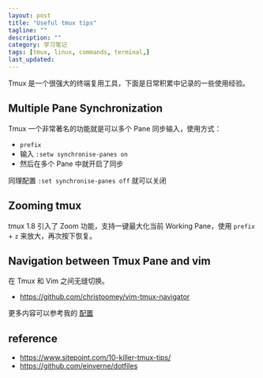 ```yaml
---
layout: post
title: "Useful tmux tips"
tagline: ""
description: ""
category: 学习笔记
tags: [tmux, linux, commands, terminal,]
last_updated:
---
```


Tmux 是一个很强大的终端复用工具，下面是日常积累中记录的一些使用经验。


## Multiple Pane Synchronization
Tmux 一个非常著名的功能就是可以多个 Pane 同步输入，使用方式：

- `prefix`
- 输入 `:setw synchronise-panes on`
- 然后在多个 Pane 中就开启了同步

同理配置 `:set synchronise-panes off` 就可以关闭


## Zooming tmux
tmux 1.8 引入了 Zoom 功能，支持一键最大化当前 Working Pane，使用 `prefix` + `z` 来放大，再次按下恢复。


## Navigation between Tmux Pane and vim
在 Tmux 和 Vim 之间无缝切换。

- <https://github.com/christoomey/vim-tmux-navigator>

更多内容可以参考我的 [配置](https://github.com/einverne/dotfiles)

## reference

- <https://www.sitepoint.com/10-killer-tmux-tips/>
- <https://github.com/einverne/dotfiles>
